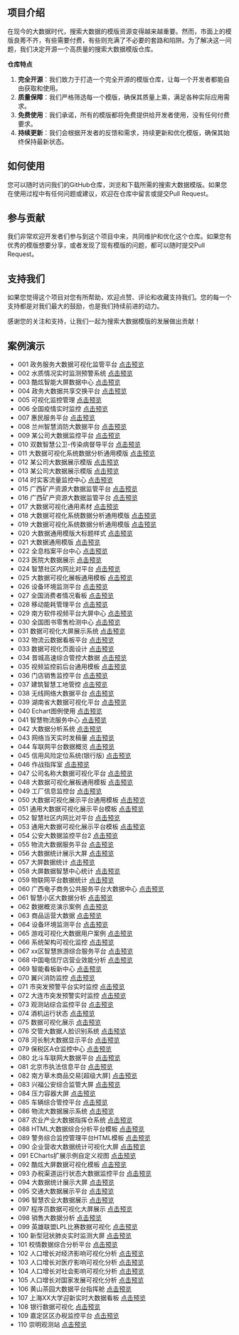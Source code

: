 ## 项目介绍

在现今的大数据时代，搜索大数据的模版资源变得越来越重要。然而，市面上的模版良莠不齐，有些需要付费，有些则充满了不必要的套路和陷阱。为了解决这一问题，我们决定开源一个高质量的搜索大数据模版仓库。

**仓库特点**

1. **完全开源**：我们致力于打造一个完全开源的模版仓库，让每一个开发者都能自由获取和使用。
2. **质量保障**：我们严格筛选每一个模版，确保其质量上乘，满足各种实际应用需求。
3. **免费使用**：我们承诺，所有的模版都将免费提供给开发者使用，没有任何付费要求。
4. **持续更新**：我们会根据开发者的反馈和需求，持续更新和优化模版，确保其始终保持最新状态。

## 如何使用

您可以随时访问我们的GitHub仓库，浏览和下载所需的搜索大数据模版。如果您在使用过程中有任何问题或建议，欢迎在仓库中留言或提交Pull Request。

## 参与贡献

我们非常欢迎开发者们参与到这个项目中来，共同维护和优化这个仓库。如果您有优秀的模版想要分享，或者发现了现有模版的问题，都可以随时提交Pull Request。

## 支持我们

如果您觉得这个项目对您有所帮助，欢迎点赞、评论和收藏支持我们。您的每一个支持都是对我们最大的鼓励，也是我们持续前进的动力。

感谢您的关注和支持，让我们一起为搜索大数据模版的发展做出贡献！

## 案例演示
- 001 政务服务大数据可视化监管平台 [点击预览](https://myhosts.github.io/data-big-screen/web/001%20%E6%94%BF%E5%8A%A1%E6%9C%8D%E5%8A%A1%E5%A4%A7%E6%95%B0%E6%8D%AE%E5%8F%AF%E8%A7%86%E5%8C%96%E7%9B%91%E7%AE%A1%E5%B9%B3%E5%8F%B0/index.html)
- 002 水质情况实时监测预警系统 [点击预览](https://myhosts.github.io/data-big-screen/web/002%20%E6%B0%B4%E8%B4%A8%E6%83%85%E5%86%B5%E5%AE%9E%E6%97%B6%E7%9B%91%E6%B5%8B%E9%A2%84%E8%AD%A6%E7%B3%BB%E7%BB%9F/index.html)
- 003 酷炫智能大屏数据中心 [点击预览](https://myhosts.github.io/data-big-screen/web/003%20%E9%85%B7%E7%82%AB%E6%99%BA%E8%83%BD%E5%A4%A7%E5%B1%8F%E6%95%B0%E6%8D%AE%E4%B8%AD%E5%BF%83/index.html)
- 004 政务大数据共享交换平台 [点击预览](https://myhosts.github.io/data-big-screen/web/004%20%E6%94%BF%E5%8A%A1%E5%A4%A7%E6%95%B0%E6%8D%AE%E5%85%B1%E4%BA%AB%E4%BA%A4%E6%8D%A2%E5%B9%B3%E5%8F%B0/index.html)
- 005 可视化监控管理 [点击预览](https://myhosts.github.io/data-big-screen/web/005%20%E5%8F%AF%E8%A7%86%E5%8C%96%E7%9B%91%E6%8E%A7%E7%AE%A1%E7%90%86/index.html)
- 006 全国疫情实时监控 [点击预览](https://myhosts.github.io/data-big-screen/web/006%20%E5%85%A8%E5%9B%BD%E7%96%AB%E6%83%85%E5%AE%9E%E6%97%B6%E7%9B%91%E6%8E%A7/index.html)
- 007 惠民服务平台 [点击预览](https://myhosts.github.io/data-big-screen/web/007%20%E6%83%A0%E6%B0%91%E6%9C%8D%E5%8A%A1%E5%B9%B3%E5%8F%B0/index.html)
- 008 兰州智慧消防大数据平台 [点击预览](https://myhosts.github.io/data-big-screen/web/008%20%E5%85%B0%E5%B7%9E%E6%99%BA%E6%85%A7%E6%B6%88%E9%98%B2%E5%A4%A7%E6%95%B0%E6%8D%AE%E5%B9%B3%E5%8F%B0/index.html)
- 009 某公司大数据监控平台 [点击预览](https://myhosts.github.io/data-big-screen/web/009%20%E6%9F%90%E5%85%AC%E5%8F%B8%E5%A4%A7%E6%95%B0%E6%8D%AE%E7%9B%91%E6%8E%A7%E5%B9%B3%E5%8F%B0/index.html)
- 010 双数智慧公卫-传染病督导平台 [点击预览](https://myhosts.github.io/data-big-screen/web/010%20%E5%8F%8C%E6%95%B0%E6%99%BA%E6%85%A7%E5%85%AC%E5%8D%AB-%E4%BC%A0%E6%9F%93%E7%97%85%E7%9D%A3%E5%AF%BC%E5%B9%B3%E5%8F%B0/index.html)
- 011 大数据可视化系统数据分析通用模版 [点击预览](https://myhosts.github.io/data-big-screen/web/011%20%E5%A4%A7%E6%95%B0%E6%8D%AE%E5%8F%AF%E8%A7%86%E5%8C%96%E7%B3%BB%E7%BB%9F%E6%95%B0%E6%8D%AE%E5%88%86%E6%9E%90%E9%80%9A%E7%94%A8%E6%A8%A1%E7%89%88/index.html)
- 012 某公司大数据展示模版 [点击预览](https://myhosts.github.io/data-big-screen/web/012%20%E6%9F%90%E5%85%AC%E5%8F%B8%E5%A4%A7%E6%95%B0%E6%8D%AE%E5%B1%95%E7%A4%BA%E6%A8%A1%E7%89%88/index.html)
- 013 某公司大数据展示模版 [点击预览](https://myhosts.github.io/data-big-screen/web/013%20%E6%9F%90%E5%85%AC%E5%8F%B8%E5%A4%A7%E6%95%B0%E6%8D%AE%E5%B1%95%E7%A4%BA%E6%A8%A1%E7%89%88/index.html)
- 014 时实客流量监控中心 [点击预览](https://myhosts.github.io/data-big-screen/web/014%20%E6%97%B6%E5%AE%9E%E5%AE%A2%E6%B5%81%E9%87%8F%E7%9B%91%E6%8E%A7%E4%B8%AD%E5%BF%83/index.html)
- 015 广西矿产资源大数据监管平台 [点击预览](https://myhosts.github.io/data-big-screen/web/015%20%E5%B9%BF%E8%A5%BF%E7%9F%BF%E4%BA%A7%E8%B5%84%E6%BA%90%E5%A4%A7%E6%95%B0%E6%8D%AE%E7%9B%91%E7%AE%A1%E5%B9%B3%E5%8F%B0/index.html)
- 016 广西矿产资源大数据监管平台 [点击预览](https://myhosts.github.io/data-big-screen/web/016%20%E5%B9%BF%E8%A5%BF%E7%9F%BF%E4%BA%A7%E8%B5%84%E6%BA%90%E5%A4%A7%E6%95%B0%E6%8D%AE%E7%9B%91%E7%AE%A1%E5%B9%B3%E5%8F%B0/index.html)
- 017 大数据可视化通用素材 [点击预览](https://myhosts.github.io/data-big-screen/web/017%20%E5%A4%A7%E6%95%B0%E6%8D%AE%E5%8F%AF%E8%A7%86%E5%8C%96%E9%80%9A%E7%94%A8%E7%B4%A0%E6%9D%90/index.html)
- 018 大数据可视化系统数据分析通用模版 [点击预览](https://myhosts.github.io/data-big-screen/web/018%20%E5%A4%A7%E6%95%B0%E6%8D%AE%E5%8F%AF%E8%A7%86%E5%8C%96%E7%B3%BB%E7%BB%9F%E6%95%B0%E6%8D%AE%E5%88%86%E6%9E%90%E9%80%9A%E7%94%A8%E6%A8%A1%E7%89%88/index.html)
- 019 大数据可视化系统数据分析通用模版 [点击预览](https://myhosts.github.io/data-big-screen/web/019%20%E5%A4%A7%E6%95%B0%E6%8D%AE%E5%8F%AF%E8%A7%86%E5%8C%96%E7%B3%BB%E7%BB%9F%E6%95%B0%E6%8D%AE%E5%88%86%E6%9E%90%E9%80%9A%E7%94%A8%E6%A8%A1%E7%89%88/index.html)
- 020 大数据通用模版大标题样式 [点击预览](https://myhosts.github.io/data-big-screen/web/020%20%E5%A4%A7%E6%95%B0%E6%8D%AE%E9%80%9A%E7%94%A8%E6%A8%A1%E7%89%88%E5%A4%A7%E6%A0%87%E9%A2%98%E6%A0%B7%E5%BC%8F/index.html)
- 021 大数据通用模版 [点击预览](https://myhosts.github.io/data-big-screen/web/021%20%E5%A4%A7%E6%95%B0%E6%8D%AE%E9%80%9A%E7%94%A8%E6%A8%A1%E7%89%88/index.html)
- 022 全息档案平台中心 [点击预览](https://myhosts.github.io/data-big-screen/web/022%20%E5%85%A8%E6%81%AF%E6%A1%A3%E6%A1%88%E5%B9%B3%E5%8F%B0%E4%B8%AD%E5%BF%83/content/adminlte/documentation/build/index.html)
- 023 医院大数据展示 [点击预览](https://myhosts.github.io/data-big-screen/web/023%20%E5%8C%BB%E9%99%A2%E5%A4%A7%E6%95%B0%E6%8D%AE%E5%B1%95%E7%A4%BA/views/index.html)
- 024 智慧社区内网比对平台 [点击预览](https://myhosts.github.io/data-big-screen/web/024%20%E6%99%BA%E6%85%A7%E7%A4%BE%E5%8C%BA%E5%86%85%E7%BD%91%E6%AF%94%E5%AF%B9%E5%B9%B3%E5%8F%B0/index.html)
- 025 大数据可视化展板通用模板 [点击预览](https://myhosts.github.io/data-big-screen/web/025%20%E5%A4%A7%E6%95%B0%E6%8D%AE%E5%8F%AF%E8%A7%86%E5%8C%96%E5%B1%95%E6%9D%BF%E9%80%9A%E7%94%A8%E6%A8%A1%E6%9D%BF/index.html)
- 026 设备环境监测平台 [点击预览](https://myhosts.github.io/data-big-screen/web/026%20%E8%AE%BE%E5%A4%87%E7%8E%AF%E5%A2%83%E7%9B%91%E6%B5%8B%E5%B9%B3%E5%8F%B0/index.html)
- 027 全国消费者情况看板 [点击预览](https://myhosts.github.io/data-big-screen/web/027%20%E5%85%A8%E5%9B%BD%E6%B6%88%E8%B4%B9%E8%80%85%E6%83%85%E5%86%B5%E7%9C%8B%E6%9D%BF/index.html)
- 028 移动能耗管理平台 [点击预览](https://myhosts.github.io/data-big-screen/web/028%20%E7%A7%BB%E5%8A%A8%E8%83%BD%E8%80%97%E7%AE%A1%E7%90%86%E5%B9%B3%E5%8F%B0/index.html)
- 029 南方软件视频平台大屏中心 [点击预览](https://myhosts.github.io/data-big-screen/web/029%20%E5%8D%97%E6%96%B9%E8%BD%AF%E4%BB%B6%E8%A7%86%E9%A2%91%E5%B9%B3%E5%8F%B0%E5%A4%A7%E5%B1%8F%E4%B8%AD%E5%BF%83/index.html)
- 030 全国图书零售检测中心 [点击预览](https://myhosts.github.io/data-big-screen/web/030%20%E5%85%A8%E5%9B%BD%E5%9B%BE%E4%B9%A6%E9%9B%B6%E5%94%AE%E6%A3%80%E6%B5%8B%E4%B8%AD%E5%BF%83/index.html)
- 031 数据可视化大屏展示系统 [点击预览](https://myhosts.github.io/data-big-screen/web/031%20%E6%95%B0%E6%8D%AE%E5%8F%AF%E8%A7%86%E5%8C%96%E5%A4%A7%E5%B1%8F%E5%B1%95%E7%A4%BA%E7%B3%BB%E7%BB%9F/index.html)
- 032 物流云数据看板平台 [点击预览](https://myhosts.github.io/data-big-screen/web/032%20%E7%89%A9%E6%B5%81%E4%BA%91%E6%95%B0%E6%8D%AE%E7%9C%8B%E6%9D%BF%E5%B9%B3%E5%8F%B0/index.html)
- 033 数据可视化页面设计 [点击预览](https://myhosts.github.io/data-big-screen/web/033%20%E6%95%B0%E6%8D%AE%E5%8F%AF%E8%A7%86%E5%8C%96%E9%A1%B5%E9%9D%A2%E8%AE%BE%E8%AE%A1/index.html)
- 034 晋城高速综合管控大数据 [点击预览](https://myhosts.github.io/data-big-screen/web/034%20%E6%99%8B%E5%9F%8E%E9%AB%98%E9%80%9F%E7%BB%BC%E5%90%88%E7%AE%A1%E6%8E%A7%E5%A4%A7%E6%95%B0%E6%8D%AE/index.html)
- 035 视频监控前后台通用模板 [点击预览](https://myhosts.github.io/data-big-screen/web/035%20%E8%A7%86%E9%A2%91%E7%9B%91%E6%8E%A7%E5%89%8D%E5%90%8E%E5%8F%B0%E9%80%9A%E7%94%A8%E6%A8%A1%E6%9D%BF/index.html)
- 036 门店销售监控平台 [点击预览](https://myhosts.github.io/data-big-screen/web/036%20%E9%97%A8%E5%BA%97%E9%94%80%E5%94%AE%E7%9B%91%E6%8E%A7%E5%B9%B3%E5%8F%B0/index.html)
- 037 建筑智慧工地管控 [点击预览](https://myhosts.github.io/data-big-screen/web/037%20%E5%BB%BA%E7%AD%91%E6%99%BA%E6%85%A7%E5%B7%A5%E5%9C%B0%E7%AE%A1%E6%8E%A7/index.html)
- 038 无线网络大数据平台 [点击预览](https://myhosts.github.io/data-big-screen/web/038%20%E6%97%A0%E7%BA%BF%E7%BD%91%E7%BB%9C%E5%A4%A7%E6%95%B0%E6%8D%AE%E5%B9%B3%E5%8F%B0/index.html)
- 039 湖南省大数据可视化平台 [点击预览](https://myhosts.github.io/data-big-screen/web/039%20%E6%B9%96%E5%8D%97%E7%9C%81%E5%A4%A7%E6%95%B0%E6%8D%AE%E5%8F%AF%E8%A7%86%E5%8C%96%E5%B9%B3%E5%8F%B0/index.html)
- 040 Echart图例使用 [点击预览](https://myhosts.github.io/data-big-screen/web/040%20Echart%E5%9B%BE%E4%BE%8B%E4%BD%BF%E7%94%A8/3/index.html)
- 041 智慧物流服务中心 [点击预览](https://myhosts.github.io/data-big-screen/web/041%20%E6%99%BA%E6%85%A7%E7%89%A9%E6%B5%81%E6%9C%8D%E5%8A%A1%E4%B8%AD%E5%BF%83/index.html)
- 042 大数据分析系统 [点击预览](https://myhosts.github.io/data-big-screen/web/042%20%E5%A4%A7%E6%95%B0%E6%8D%AE%E5%88%86%E6%9E%90%E7%B3%BB%E7%BB%9F/index.html)
- 043 网络当天实时发稿量 [点击预览](https://myhosts.github.io/data-big-screen/web/043%20%E7%BD%91%E7%BB%9C%E5%BD%93%E5%A4%A9%E5%AE%9E%E6%97%B6%E5%8F%91%E7%A8%BF%E9%87%8F/index.html)
- 044 车联网平台数据概览 [点击预览](https://myhosts.github.io/data-big-screen/web/044%20%E8%BD%A6%E8%81%94%E7%BD%91%E5%B9%B3%E5%8F%B0%E6%95%B0%E6%8D%AE%E6%A6%82%E8%A7%88/index.html)
- 045 信用风险定位系统(银行版) [点击预览](https://myhosts.github.io/data-big-screen/web/045%20%E4%BF%A1%E7%94%A8%E9%A3%8E%E9%99%A9%E5%AE%9A%E4%BD%8D%E7%B3%BB%E7%BB%9F%28%E9%93%B6%E8%A1%8C%E7%89%88%29/index.html)
- 046 作战指挥室 [点击预览](https://myhosts.github.io/data-big-screen/web/046%20%E4%BD%9C%E6%88%98%E6%8C%87%E6%8C%A5%E5%AE%A4/index.html)
- 047 公司名称大数据可视化平台 [点击预览](https://myhosts.github.io/data-big-screen/web/047%20%E5%85%AC%E5%8F%B8%E5%90%8D%E7%A7%B0%E5%A4%A7%E6%95%B0%E6%8D%AE%E5%8F%AF%E8%A7%86%E5%8C%96%E5%B9%B3%E5%8F%B0/index.html)
- 048 大数据可视化展板通用模板 [点击预览](https://myhosts.github.io/data-big-screen/web/048%20%E5%A4%A7%E6%95%B0%E6%8D%AE%E5%8F%AF%E8%A7%86%E5%8C%96%E5%B1%95%E6%9D%BF%E9%80%9A%E7%94%A8%E6%A8%A1%E6%9D%BF/index.html)
- 049 工厂信息监控台 [点击预览](https://myhosts.github.io/data-big-screen/web/049%20%E5%B7%A5%E5%8E%82%E4%BF%A1%E6%81%AF%E7%9B%91%E6%8E%A7%E5%8F%B0/index.html)
- 050 大数据可视化展示平台通用模板 [点击预览](https://myhosts.github.io/data-big-screen/web/050%20%E5%A4%A7%E6%95%B0%E6%8D%AE%E5%8F%AF%E8%A7%86%E5%8C%96%E5%B1%95%E7%A4%BA%E5%B9%B3%E5%8F%B0%E9%80%9A%E7%94%A8%E6%A8%A1%E6%9D%BF/index.html)
- 051 通用大数据可视化展示平台模板 [点击预览](https://myhosts.github.io/data-big-screen/web/051%20%E9%80%9A%E7%94%A8%E5%A4%A7%E6%95%B0%E6%8D%AE%E5%8F%AF%E8%A7%86%E5%8C%96%E5%B1%95%E7%A4%BA%E5%B9%B3%E5%8F%B0%E6%A8%A1%E6%9D%BF/index.html)
- 052 智慧社区内网比对平台 [点击预览](https://myhosts.github.io/data-big-screen/web/052%20%E6%99%BA%E6%85%A7%E7%A4%BE%E5%8C%BA%E5%86%85%E7%BD%91%E6%AF%94%E5%AF%B9%E5%B9%B3%E5%8F%B0/index.html)
- 053 通用大数据可视化展示平台模板 [点击预览](https://myhosts.github.io/data-big-screen/web/053%20%E9%80%9A%E7%94%A8%E5%A4%A7%E6%95%B0%E6%8D%AE%E5%8F%AF%E8%A7%86%E5%8C%96%E5%B1%95%E7%A4%BA%E5%B9%B3%E5%8F%B0%E6%A8%A1%E6%9D%BF/index.html)
- 054 公安大数据监控平台2 [点击预览](https://myhosts.github.io/data-big-screen/web/054%20%E5%85%AC%E5%AE%89%E5%A4%A7%E6%95%B0%E6%8D%AE%E7%9B%91%E6%8E%A7%E5%B9%B3%E5%8F%B02/index.html)
- 055 物流大数据服务平台 [点击预览](https://myhosts.github.io/data-big-screen/web/055%20%E7%89%A9%E6%B5%81%E5%A4%A7%E6%95%B0%E6%8D%AE%E6%9C%8D%E5%8A%A1%E5%B9%B3%E5%8F%B0/index.html)
- 056 大数据统计展示大屏 [点击预览](https://myhosts.github.io/data-big-screen/web/056%20%E5%A4%A7%E6%95%B0%E6%8D%AE%E7%BB%9F%E8%AE%A1%E5%B1%95%E7%A4%BA%E5%A4%A7%E5%B1%8F/index.html)
- 057 大屏数据统计 [点击预览](https://myhosts.github.io/data-big-screen/web/057%20%E5%A4%A7%E5%B1%8F%E6%95%B0%E6%8D%AE%E7%BB%9F%E8%AE%A1/index.html)
- 058 大屏数据智慧中心统计 [点击预览](https://myhosts.github.io/data-big-screen/web/058%20%E5%A4%A7%E5%B1%8F%E6%95%B0%E6%8D%AE%E6%99%BA%E6%85%A7%E4%B8%AD%E5%BF%83%E7%BB%9F%E8%AE%A1/index.html)
- 059 物联网平台数据统计 [点击预览](https://myhosts.github.io/data-big-screen/web/059%20%E7%89%A9%E8%81%94%E7%BD%91%E5%B9%B3%E5%8F%B0%E6%95%B0%E6%8D%AE%E7%BB%9F%E8%AE%A1/index.html)
- 060 广西电子商务公共服务平台大数据中心 [点击预览](https://myhosts.github.io/data-big-screen/web/060%20%E5%B9%BF%E8%A5%BF%E7%94%B5%E5%AD%90%E5%95%86%E5%8A%A1%E5%85%AC%E5%85%B1%E6%9C%8D%E5%8A%A1%E5%B9%B3%E5%8F%B0%E5%A4%A7%E6%95%B0%E6%8D%AE%E4%B8%AD%E5%BF%83/index.html)
- 061 智慧小区大数据分析 [点击预览](https://myhosts.github.io/data-big-screen/web/061%20%E6%99%BA%E6%85%A7%E5%B0%8F%E5%8C%BA%E5%A4%A7%E6%95%B0%E6%8D%AE%E5%88%86%E6%9E%90/index.html)
- 062 数据概览演示案例 [点击预览](https://myhosts.github.io/data-big-screen/web/062%20%E6%95%B0%E6%8D%AE%E6%A6%82%E8%A7%88%E6%BC%94%E7%A4%BA%E6%A1%88%E4%BE%8B/index.html)
- 063 商品运营大数据 [点击预览](https://myhosts.github.io/data-big-screen/web/063%20%E5%95%86%E5%93%81%E8%BF%90%E8%90%A5%E5%A4%A7%E6%95%B0%E6%8D%AE/index.html)
- 064 设备环境监测平台 [点击预览](https://myhosts.github.io/data-big-screen/web/064%20%E8%AE%BE%E5%A4%87%E7%8E%AF%E5%A2%83%E7%9B%91%E6%B5%8B%E5%B9%B3%E5%8F%B0/index.html)
- 065 游戏可视化大数据用户案例 [点击预览](https://myhosts.github.io/data-big-screen/web/065%20%E6%B8%B8%E6%88%8F%E5%8F%AF%E8%A7%86%E5%8C%96%E5%A4%A7%E6%95%B0%E6%8D%AE%E7%94%A8%E6%88%B7%E6%A1%88%E4%BE%8B/index.html)
- 066 系统架构可视化监控 [点击预览](https://myhosts.github.io/data-big-screen/web/066%20%E7%B3%BB%E7%BB%9F%E6%9E%B6%E6%9E%84%E5%8F%AF%E8%A7%86%E5%8C%96%E7%9B%91%E6%8E%A7/view/index.html)
- 067 xx区智慧旅游综合服务平台 [点击预览](https://myhosts.github.io/data-big-screen/web/067%20xx%E5%8C%BA%E6%99%BA%E6%85%A7%E6%97%85%E6%B8%B8%E7%BB%BC%E5%90%88%E6%9C%8D%E5%8A%A1%E5%B9%B3%E5%8F%B0/index.html)
- 068 中国电信厅店营业效能分析 [点击预览](https://myhosts.github.io/data-big-screen/web/068%20%E4%B8%AD%E5%9B%BD%E7%94%B5%E4%BF%A1%E5%8E%85%E5%BA%97%E8%90%A5%E4%B8%9A%E6%95%88%E8%83%BD%E5%88%86%E6%9E%90/page/index.html)
- 069 智能看板新中心 [点击预览](https://myhosts.github.io/data-big-screen/web/069%20%E6%99%BA%E8%83%BD%E7%9C%8B%E6%9D%BF%E6%96%B0%E4%B8%AD%E5%BF%83/index.html)
- 070 翼兴消防监控 [点击预览](https://myhosts.github.io/data-big-screen/web/070%20%E7%BF%BC%E5%85%B4%E6%B6%88%E9%98%B2%E7%9B%91%E6%8E%A7/index.html)
- 071 市突发预警平台实时监控 [点击预览](https://myhosts.github.io/data-big-screen/web/071%20%E5%B8%82%E7%AA%81%E5%8F%91%E9%A2%84%E8%AD%A6%E5%B9%B3%E5%8F%B0%E5%AE%9E%E6%97%B6%E7%9B%91%E6%8E%A7/index.html)
- 072 大连市突发预警实时监控 [点击预览](https://myhosts.github.io/data-big-screen/web/072%20%E5%A4%A7%E8%BF%9E%E5%B8%82%E7%AA%81%E5%8F%91%E9%A2%84%E8%AD%A6%E5%AE%9E%E6%97%B6%E7%9B%91%E6%8E%A7/index.html)
- 073 观测站综合监控平台 [点击预览](https://myhosts.github.io/data-big-screen/web/073%20%E8%A7%82%E6%B5%8B%E7%AB%99%E7%BB%BC%E5%90%88%E7%9B%91%E6%8E%A7%E5%B9%B3%E5%8F%B0/index.html)
- 074 酒机运行状态 [点击预览](https://myhosts.github.io/data-big-screen/web/074%20%E9%85%92%E6%9C%BA%E8%BF%90%E8%A1%8C%E7%8A%B6%E6%80%81/index.html)
- 075 数据可视化展示 [点击预览](https://myhosts.github.io/data-big-screen/web/075%20%E6%95%B0%E6%8D%AE%E5%8F%AF%E8%A7%86%E5%8C%96%E5%B1%95%E7%A4%BA/index.html)
- 076 交管大数据人脸识别系统 [点击预览](https://myhosts.github.io/data-big-screen/web/076%20%E4%BA%A4%E7%AE%A1%E5%A4%A7%E6%95%B0%E6%8D%AE%E4%BA%BA%E8%84%B8%E8%AF%86%E5%88%AB%E7%B3%BB%E7%BB%9F/index.html)
- 078 河长制大数据显示平台 [点击预览](https://myhosts.github.io/data-big-screen/web/078%20%E6%B2%B3%E9%95%BF%E5%88%B6%E5%A4%A7%E6%95%B0%E6%8D%AE%E6%98%BE%E7%A4%BA%E5%B9%B3%E5%8F%B0/index.html)
- 079 保税区A仓监控中心 [点击预览](https://myhosts.github.io/data-big-screen/web/079%20%E4%BF%9D%E7%A8%8E%E5%8C%BAA%E4%BB%93%E7%9B%91%E6%8E%A7%E4%B8%AD%E5%BF%83/index.html)
- 080 北斗车联网大数据平台 [点击预览](https://myhosts.github.io/data-big-screen/web/080%20%E5%8C%97%E6%96%97%E8%BD%A6%E8%81%94%E7%BD%91%E5%A4%A7%E6%95%B0%E6%8D%AE%E5%B9%B3%E5%8F%B0/index.html)
- 081 北京市执法信息平台 [点击预览](https://myhosts.github.io/data-big-screen/web/081%20%E5%8C%97%E4%BA%AC%E5%B8%82%E6%89%A7%E6%B3%95%E4%BF%A1%E6%81%AF%E5%B9%B3%E5%8F%B0/index.html)
- 082 南方草木商品交易[超级大屏] [点击预览](https://myhosts.github.io/data-big-screen/web/082%20%E5%8D%97%E6%96%B9%E8%8D%89%E6%9C%A8%E5%95%86%E5%93%81%E4%BA%A4%E6%98%93%5B%E8%B6%85%E7%BA%A7%E5%A4%A7%E5%B1%8F%5D/index.html)
- 083 兴福公安综合监管大屏 [点击预览](https://myhosts.github.io/data-big-screen/web/083%20%E5%85%B4%E7%A6%8F%E5%85%AC%E5%AE%89%E7%BB%BC%E5%90%88%E7%9B%91%E7%AE%A1%E5%A4%A7%E5%B1%8F/index.html)
- 084 压力容器大屏 [点击预览](https://myhosts.github.io/data-big-screen/web/084%20%E5%8E%8B%E5%8A%9B%E5%AE%B9%E5%99%A8%E5%A4%A7%E5%B1%8F/index.html)
- 085 车辆综合管控平台 [点击预览](https://myhosts.github.io/data-big-screen/web/085%20%E8%BD%A6%E8%BE%86%E7%BB%BC%E5%90%88%E7%AE%A1%E6%8E%A7%E5%B9%B3%E5%8F%B0/index.html)
- 086 物流大数据展示系统 [点击预览](https://myhosts.github.io/data-big-screen/web/086%20%E7%89%A9%E6%B5%81%E5%A4%A7%E6%95%B0%E6%8D%AE%E5%B1%95%E7%A4%BA%E7%B3%BB%E7%BB%9F/index.html)
- 087 农业产业大数据指挥仓系统 [点击预览](https://myhosts.github.io/data-big-screen/web/087%20%E5%86%9C%E4%B8%9A%E4%BA%A7%E4%B8%9A%E5%A4%A7%E6%95%B0%E6%8D%AE%E6%8C%87%E6%8C%A5%E4%BB%93%E7%B3%BB%E7%BB%9F/index.html)
- 088 HTML大数据综合分析平台模板 [点击预览](https://myhosts.github.io/data-big-screen/web/088%20HTML%E5%A4%A7%E6%95%B0%E6%8D%AE%E7%BB%BC%E5%90%88%E5%88%86%E6%9E%90%E5%B9%B3%E5%8F%B0%E6%A8%A1%E6%9D%BF/index.html)
- 089 警务综合监控管理平台HTML模板 [点击预览](https://myhosts.github.io/data-big-screen/web/089%20%E8%AD%A6%E5%8A%A1%E7%BB%BC%E5%90%88%E7%9B%91%E6%8E%A7%E7%AE%A1%E7%90%86%E5%B9%B3%E5%8F%B0HTML%E6%A8%A1%E6%9D%BF/index.html)
- 090 企业营收大数据统计可视化大屏 [点击预览](https://myhosts.github.io/data-big-screen/web/090%20%E4%BC%81%E4%B8%9A%E8%90%A5%E6%94%B6%E5%A4%A7%E6%95%B0%E6%8D%AE%E7%BB%9F%E8%AE%A1%E5%8F%AF%E8%A7%86%E5%8C%96%E5%A4%A7%E5%B1%8F/index.html)
- 091 ECharts扩展示例自定义视图 [点击预览](https://myhosts.github.io/data-big-screen/web/091%20ECharts%E6%89%A9%E5%B1%95%E7%A4%BA%E4%BE%8B%E8%87%AA%E5%AE%9A%E4%B9%89%E8%A7%86%E5%9B%BE/index.html)
- 092 酷炫大屏数据可视化模板 [点击预览](https://myhosts.github.io/data-big-screen/web/092%20%E9%85%B7%E7%82%AB%E5%A4%A7%E5%B1%8F%E6%95%B0%E6%8D%AE%E5%8F%AF%E8%A7%86%E5%8C%96%E6%A8%A1%E6%9D%BF/index.html)
- 093 办税渠道运行状态大数据监控平台 [点击预览](https://myhosts.github.io/data-big-screen/web/093%20%E5%8A%9E%E7%A8%8E%E6%B8%A0%E9%81%93%E8%BF%90%E8%A1%8C%E7%8A%B6%E6%80%81%E5%A4%A7%E6%95%B0%E6%8D%AE%E7%9B%91%E6%8E%A7%E5%B9%B3%E5%8F%B0/index.html)
- 094 大数据统计展示大屏 [点击预览](https://myhosts.github.io/data-big-screen/web/094%20%E5%A4%A7%E6%95%B0%E6%8D%AE%E7%BB%9F%E8%AE%A1%E5%B1%95%E7%A4%BA%E5%A4%A7%E5%B1%8F/index.html)
- 095 交通大数据展示平台 [点击预览](https://myhosts.github.io/data-big-screen/web/095%20%E4%BA%A4%E9%80%9A%E5%A4%A7%E6%95%B0%E6%8D%AE%E5%B1%95%E7%A4%BA%E5%B9%B3%E5%8F%B0/index.html)
- 096 智慧农业大数据展示 [点击预览](https://myhosts.github.io/data-big-screen/web/096%20%E6%99%BA%E6%85%A7%E5%86%9C%E4%B8%9A%E5%A4%A7%E6%95%B0%E6%8D%AE%E5%B1%95%E7%A4%BA/index.html)
- 097 程序员数据可视化大屏展示 [点击预览](https://myhosts.github.io/data-big-screen/web/097%20%E7%A8%8B%E5%BA%8F%E5%91%98%E6%95%B0%E6%8D%AE%E5%8F%AF%E8%A7%86%E5%8C%96%E5%A4%A7%E5%B1%8F%E5%B1%95%E7%A4%BA/index.html)
- 098 销售大数据分析 [点击预览](https://myhosts.github.io/data-big-screen/web/098%20%E9%94%80%E5%94%AE%E5%A4%A7%E6%95%B0%E6%8D%AE%E5%88%86%E6%9E%90/index.html)
- 099 英雄联盟LPL比赛数据可视化 [点击预览](https://myhosts.github.io/data-big-screen/web/099%20%E8%8B%B1%E9%9B%84%E8%81%94%E7%9B%9FLPL%E6%AF%94%E8%B5%9B%E6%95%B0%E6%8D%AE%E5%8F%AF%E8%A7%86%E5%8C%96/index.html)
- 100 新型冠状肺炎实时监测大屏 [点击预览](https://myhosts.github.io/data-big-screen/web/100%20%E6%96%B0%E5%9E%8B%E5%86%A0%E7%8A%B6%E8%82%BA%E7%82%8E%E5%AE%9E%E6%97%B6%E7%9B%91%E6%B5%8B%E5%A4%A7%E5%B1%8F/index.html)
- 101 校情数据综合分析平台 [点击预览](https://myhosts.github.io/data-big-screen/web/101%20%E6%A0%A1%E6%83%85%E6%95%B0%E6%8D%AE%E7%BB%BC%E5%90%88%E5%88%86%E6%9E%90%E5%B9%B3%E5%8F%B0/index.html)
- 102 人口增长对经济影响可视化分析 [点击预览](https://myhosts.github.io/data-big-screen/web/102%20%E4%BA%BA%E5%8F%A3%E5%A2%9E%E9%95%BF%E5%AF%B9%E7%BB%8F%E6%B5%8E%E5%BD%B1%E5%93%8D%E5%8F%AF%E8%A7%86%E5%8C%96%E5%88%86%E6%9E%90/index.html)
- 103 人口增长对医疗影响可视化分析 [点击预览](https://myhosts.github.io/data-big-screen/web/103%20%E4%BA%BA%E5%8F%A3%E5%A2%9E%E9%95%BF%E5%AF%B9%E5%8C%BB%E7%96%97%E5%BD%B1%E5%93%8D%E5%8F%AF%E8%A7%86%E5%8C%96%E5%88%86%E6%9E%90/index.html)
- 104 人口增长对社会影响可视化分析 [点击预览](https://myhosts.github.io/data-big-screen/web/104%20%E4%BA%BA%E5%8F%A3%E5%A2%9E%E9%95%BF%E5%AF%B9%E7%A4%BE%E4%BC%9A%E5%BD%B1%E5%93%8D%E5%8F%AF%E8%A7%86%E5%8C%96%E5%88%86%E6%9E%90/index.html)
- 105 人口增长对国家发展可视化分析 [点击预览](https://myhosts.github.io/data-big-screen/web/105%20%E4%BA%BA%E5%8F%A3%E5%A2%9E%E9%95%BF%E5%AF%B9%E5%9B%BD%E5%AE%B6%E5%8F%91%E5%B1%95%E5%8F%AF%E8%A7%86%E5%8C%96%E5%88%86%E6%9E%90/index.html)
- 106 黄山茶园大数据平台指挥舱 [点击预览](https://myhosts.github.io/data-big-screen/web/106%20%E9%BB%84%E5%B1%B1%E8%8C%B6%E5%9B%AD%E5%A4%A7%E6%95%B0%E6%8D%AE%E5%B9%B3%E5%8F%B0%E6%8C%87%E6%8C%A5%E8%88%B1/index.html)
- 107 上海XX大学迎新实时大数据看板 [点击预览](https://myhosts.github.io/data-big-screen/web/107%20%E4%B8%8A%E6%B5%B7XX%E5%A4%A7%E5%AD%A6%E8%BF%8E%E6%96%B0%E5%AE%9E%E6%97%B6%E5%A4%A7%E6%95%B0%E6%8D%AE%E7%9C%8B%E6%9D%BF/index.html)
- 108 银行数据可视化 [点击预览](https://myhosts.github.io/data-big-screen/web/108%20%E9%93%B6%E8%A1%8C%E6%95%B0%E6%8D%AE%E5%8F%AF%E8%A7%86%E5%8C%96/bar_ROA/index.html)
- 109 嘉定区区办税监控平台 [点击预览](https://myhosts.github.io/data-big-screen/web/109%20%E5%98%89%E5%AE%9A%E5%8C%BA%E5%8C%BA%E5%8A%9E%E7%A8%8E%E7%9B%91%E6%8E%A7%E5%B9%B3%E5%8F%B0/index.html)
- 110 崇明观测站 [点击预览](https://myhosts.github.io/data-big-screen/web/110%20%E5%B4%87%E6%98%8E%E8%A7%82%E6%B5%8B%E7%AB%99/index.html)

